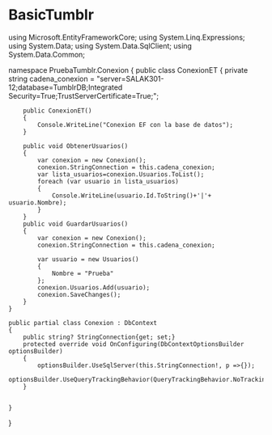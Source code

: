 # BasicTumblr

using Microsoft.EntityFrameworkCore;
using System.Linq.Expressions;
using System.Data;
using System.Data.SqlClient;
using System.Data.Common;

namespace PruebaTumblr.Conexion
{
    public class ConexionET
    {
        private string cadena_conexion = "server=SALAK301-12;database=TumblrDB;Integrated Security=True;TrustServerCertificate=True;";

        public ConexionET()
        {
            Console.WriteLine("Conexion EF con la base de datos");
        }

        public void ObtenerUsuarios()
        {
            var conexion = new Conexion();
            conexion.StringConnection = this.cadena_conexion;
            var lista_usuarios=conexion.Usuarios.ToList();
            foreach (var usuario in lista_usuarios)
            {
                Console.WriteLine(usuario.Id.ToString()+'|'+ usuario.Nombre);
            }
        }
        public void GuardarUsuarios()
        {
            var conexion = new Conexion();
            conexion.StringConnection = this.cadena_conexion;

            var usuario = new Usuarios()
            {
                Nombre = "Prueba"
            };
            conexion.Usuarios.Add(usuario);
            conexion.SaveChanges();
        }
    }

    public partial class Conexion : DbContext
    {
        public string? StringConnection{get; set;}
        protected override void OnConfiguring(DbContextOptionsBuilder optionsBuilder)
        {
            optionsBuilder.UseSqlServer(this.StringConnection!, p =>{});
            optionsBuilder.UseQueryTrackingBehavior(QueryTrackingBehavior.NoTracking);
        }

        
    }
}
